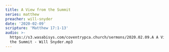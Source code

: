 ```yaml
---
title: A View from the Summit
series: matthew
preacher: will-snyder
date: '2020-02-09'
scripture: 'Matthew 17:1-13'
audio: >-
  https://s3.wasabisys.com/coventrypca.church/sermons/2020.02.09.A A View from
  the Summit - Will Snyder.mp3
---
```


